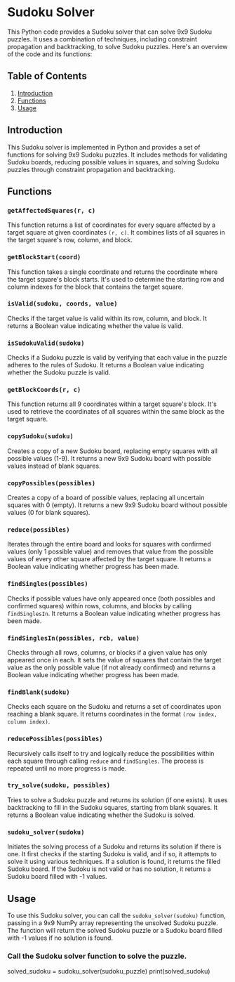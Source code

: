 # Sudoku Solver

This Python code provides a Sudoku solver that can solve 9x9 Sudoku puzzles. It uses a combination of techniques, including constraint propagation and backtracking, to solve Sudoku puzzles. Here's an overview of the code and its functions:

## Table of Contents
1. [Introduction](#introduction)
2. [Functions](#functions)
3. [Usage](#usage)

## Introduction

This Sudoku solver is implemented in Python and provides a set of functions for solving 9x9 Sudoku puzzles. It includes methods for validating Sudoku boards, reducing possible values in squares, and solving Sudoku puzzles through constraint propagation and backtracking.

## Functions

### `getAffectedSquares(r, c)`
This function returns a list of coordinates for every square affected by a target square at given coordinates `(r, c)`. It combines lists of all squares in the target square's row, column, and block.

### `getBlockStart(coord)`
This function takes a single coordinate and returns the coordinate where the target square's block starts. It's used to determine the starting row and column indexes for the block that contains the target square.

### `isValid(sudoku, coords, value)`
Checks if the target value is valid within its row, column, and block. It returns a Boolean value indicating whether the value is valid.

### `isSudokuValid(sudoku)`
Checks if a Sudoku puzzle is valid by verifying that each value in the puzzle adheres to the rules of Sudoku. It returns a Boolean value indicating whether the Sudoku puzzle is valid.

### `getBlockCoords(r, c)`
This function returns all 9 coordinates within a target square's block. It's used to retrieve the coordinates of all squares within the same block as the target square.

### `copySudoku(sudoku)`
Creates a copy of a new Sudoku board, replacing empty squares with all possible values (1-9). It returns a new 9x9 Sudoku board with possible values instead of blank squares.

### `copyPossibles(possibles)`
Creates a copy of a board of possible values, replacing all uncertain squares with 0 (empty). It returns a new 9x9 Sudoku board without possible values (0 for blank squares).

### `reduce(possibles)`
Iterates through the entire board and looks for squares with confirmed values (only 1 possible value) and removes that value from the possible values of every other square affected by the target square. It returns a Boolean value indicating whether progress has been made.

### `findSingles(possibles)`
Checks if possible values have only appeared once (both possibles and confirmed squares) within rows, columns, and blocks by calling `findSinglesIn`. It returns a Boolean value indicating whether progress has been made.

### `findSinglesIn(possibles, rcb, value)`
Checks through all rows, columns, or blocks if a given value has only appeared once in each. It sets the value of squares that contain the target value as the only possible value (if not already confirmed) and returns a Boolean value indicating whether progress has been made.

### `findBlank(sudoku)`
Checks each square on the Sudoku and returns a set of coordinates upon reaching a blank square. It returns coordinates in the format `(row index, column index)`.

### `reducePossibles(possibles)`
Recursively calls itself to try and logically reduce the possibilities within each square through calling `reduce` and `findSingles`. The process is repeated until no more progress is made.

### `try_solve(sudoku, possibles)`
Tries to solve a Sudoku puzzle and returns its solution (if one exists). It uses backtracking to fill in the Sudoku squares, starting from blank squares. It returns a Boolean value indicating whether the Sudoku is solved.

### `sudoku_solver(sudoku)`
Initiates the solving process of a Sudoku and returns its solution if there is one. It first checks if the starting Sudoku is valid, and if so, it attempts to solve it using various techniques. If a solution is found, it returns the filled Sudoku board. If the Sudoku is not valid or has no solution, it returns a Sudoku board filled with -1 values.

## Usage
To use this Sudoku solver, you can call the `sudoku_solver(sudoku)` function, passing in a 9x9 NumPy array representing the unsolved Sudoku puzzle. The function will return the solved Sudoku puzzle or a Sudoku board filled with -1 values if no solution is found.

### Call the Sudoku solver function to solve the puzzle.
solved_sudoku = sudoku_solver(sudoku_puzzle)
print(solved_sudoku)
